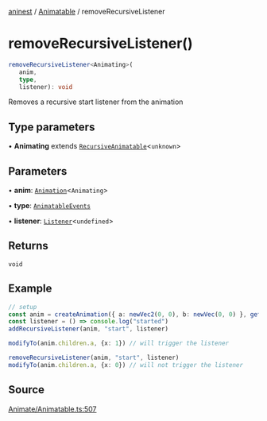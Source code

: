 [aninest](../../index.md) / [Animatable](../index.md) / removeRecursiveListener

# removeRecursiveListener()

```ts
removeRecursiveListener<Animating>(
   anim, 
   type, 
   listener): void
```

Removes a recursive start listener from the animation

## Type parameters

• **Animating** extends [`RecursiveAnimatable`](../type-aliases/RecursiveAnimatable.md)\<`unknown`\>

## Parameters

• **anim**: [`Animation`](../type-aliases/Animation.md)\<`Animating`\>

• **type**: [`AnimatableEvents`](../type-aliases/AnimatableEvents.md)

• **listener**: [`Listener`](../../Listeners/type-aliases/Listener.md)\<`undefined`\>

## Returns

`void`

## Example

```ts
// setup
const anim = createAnimation({ a: newVec2(0, 0), b: newVec(0, 0) }, getLinearInterp(1))
const listener = () => console.log("started")
addRecursiveListener(anim, "start", listener)

modifyTo(anim.children.a, {x: 1}) // will trigger the listener

removeRecursiveListener(anim, "start", listener)
modifyTo(anim.children.a, {x: 0}) // will not trigger the listener
```

## Source

[Animate/Animatable.ts:507](https://github.com/plexigraph/aninest/blob/9c9889e/src/Animate/Animatable.ts#L507)
